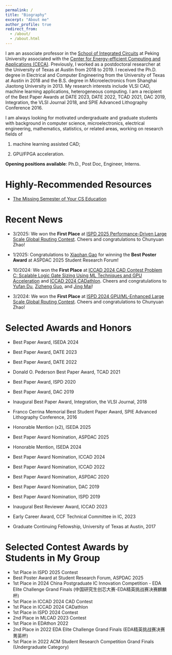 ```yaml
---
permalink: /
title: "Biography"
excerpt: "About me"
author_profile: true
redirect_from: 
  - /about/
  - /about.html
---
```


I am an associate professor in the [School of Integrated Circuits](https://ic.pku.edu.cn/) at Peking University associated with the [Center for Energy-efficient Computing and Applications (CECA)](https://ceca.pku.edu.cn/). 
Previously, I worked as a postdoctoral researcher at the University of Texas at Austin from 2018 to 2019. 
I received the Ph.D. degree in Electrical and Computer Engineering from the University of Texas at Austin in 2018 
and the B.S. degree in Microelectronics from Shanghai Jiaotong University in 2013.
My research interests include VLSI CAD, machine learning applications, heterogeneous computing. 
I am a recipient of 
the Best Paper Awards at DATE 2023, DATE 2022, TCAD 2021, DAC 2019, Integration, the VLSI Journal 2018, and SPIE Advanced Lithography Conference 2016. 

I am always looking for motivated undergraduate and graduate students with background in computer science, microelectronics, electrical engineering, mathematics, statistics, or related areas, working on research fields of 

1. machine learning assisted CAD; 

2. GPU/FPGA acceleration. 

**Opening positions available**: Ph.D., Post Doc, Engineer, Interns. 

Highly-Recommended Resources
======

* [The Missing Semester of Your CS Education](https://missing.csail.mit.edu/)

Recent News
======
* 3/2025: We won the **First Place** at [ISPD 2025 Performance-Driven Large Scale Global Routing Contest](https://github.com/liangrj2014/ISPD25_contest/blob/main/index.md). Cheers and congratulations to Chunyuan Zhao!

* 1/2025: Congratulations to [Xiaohan Gao](https://gaoxiaohan.com/) for winning the **Best Poster Award** at ASPDAC 2025 Student Research Forum!

* 10/2024: We won the **First Place** at [ICCAD 2024 CAD Contest Problem C: Scalable Logic Gate Sizing Using ML Techniques and GPU Acceleration](https://www.iccad-contest.org/) and [ICCAD 2024 CADathlon](https://2024.iccad.com/cadathlon-iccad-2024). Cheers and congratulations to [Yufan Du](https://yufandu.com/), [Zizheng Guo](https://guozz.cn/), and [Jing Mai](https://magic3007.github.io/)!

* 3/2024: We won the **First Place** at [ISPD 2024 GPU/ML-Enhanced Large Scale Global Routing Contest](https://liangrj2014.github.io/ISPD24_contest/). Cheers and congratulations to Chunyuan Zhao!

Selected Awards and Honors
======
* Best Paper Award, ISEDA 2024
* Best Paper Award, DATE 2023
* Best Paper Award, DATE 2022
* Donald O. Pederson Best Paper Award, TCAD 2021
* Best Paper Award, ISPD 2020
* Best Paper Award, DAC 2019
* Inaugural Best Paper Award, Integration, the VLSI Journal, 2018
* Franco Cerrina Memorial Best Student Paper Award, SPIE Advanced Lithography Conference, 2016

* Honorable Mention (x2), ISEDA 2025
* Best Paper Award Nomination, ASPDAC 2025
* Honorable Mention, ISEDA 2024
* Best Paper Award Nomination, ICCAD 2024
* Best Paper Award Nomination, ICCAD 2022
* Best Paper Award Nomination, ASPDAC 2020
* Best Paper Award Nomination, DAC 2019
* Best Paper Award Nomination, ISPD 2019

* Inaugural Best Reviewer Award, ICCAD 2023
* Early Career Award, CCF Technical Committee in IC, 2023
* Graduate Continuing Fellowship, University of Texas at Austin, 2017

Selected Contest Awards by Students in My Group
======
* 1st Place in ISPD 2025 Contest 
* Best Poster Award at Student Research Forum, ASPDAC 2025
* 1st Place in 2024 China Postgraduate IC Innovation Competition - EDA Elite Challenge Grand Finals (中国研究生创芯大赛-EDA精英挑战赛决赛麒麟杯)
* 1st Place in ICCAD 2024 CAD Contest
* 1st Place in ICCAD 2024 CADathlon 
* 1st Place in ISPD 2024 Contest 
* 2nd Place in MLCAD 2023 Contest
* 1st Place in EDAthon 2022
* 2nd Place in 2022 EDA Elite Challenge Grand Finals (EDA精英挑战赛决赛菁英杯)
* 1st Place in 2022 ACM Student Research Competition Grand Finals (Undergraduate Category)
